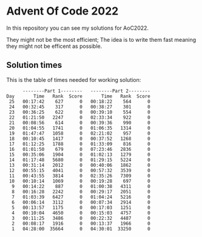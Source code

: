 # Advent Of Code 2022

In this repository you can see my solutions for AoC2022. 

They might not be the most efficient; The idea is to write them fast meaning they might not be efficent as possible. 

## Solution times

This is the table of times needed for working solution:
```
      --------Part 1--------   --------Part 2--------
Day       Time   Rank  Score       Time   Rank  Score
 25   00:17:42    627      0   00:18:22    564      0
 24   00:32:45    317      0   00:38:27    301      0
 23   00:36:25    622      0   00:39:10    554      0
 22   01:21:50   2247      0   02:33:34    922      0
 21   00:08:56    614      0   00:39:36    990      0
 20   01:04:55   1741      0   01:06:35   1314      0
 19   01:47:47   1058      0   02:21:02    957      0
 18   00:10:45   1417      0   00:37:52   1268      0
 17   01:12:25   1788      0   01:33:09    816      0
 16   01:01:50    679      0   07:23:46   2836      0
 15   00:35:06   1904      0   01:02:13   1279      0
 14   01:17:48   5680      0   01:29:15   5224      0
 13   00:31:14   2012      0   00:40:06   1862      0
 12   00:55:15   4041      0   00:57:32   3539      0
 11   00:43:55   3814      0   02:35:26   7309      0
 10   00:10:14   1069      0   00:19:28    697      0
  9   00:14:22    887      0   01:00:38   4311      0
  8   00:16:28   2242      0   00:29:17   2051      0
  7   01:03:39   6427      0   01:04:24   5216      0
  6   00:06:14   3112      0   00:07:34   2914      0
  5   00:13:57   1175      0   00:17:03   1251      0
  4   00:10:04   4650      0   00:15:03   4757      0
  3   00:11:25   3486      0   00:22:32   4487      0
  2   00:08:17   1916      0   00:13:37   1966      0
  1   04:28:00  35664      0   04:30:01  33250      0
```